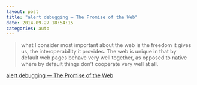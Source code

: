 ```yaml
---
layout: post
title: "alert debugging — The Promise of the Web"
date: 2014-09-27 18:54:15
categories: auto
---
```


> what I consider most important about the web is the freedom it gives us, the interoperability it provides. The web is unique in that by default web pages behave very well together, as opposed to native where by default things don’t cooperate very well at all.

 <!-- --> 

[alert debugging — The Promise of the Web](http://alertdebugging.com/2011/09/22/the-promise-of-the-web/)
